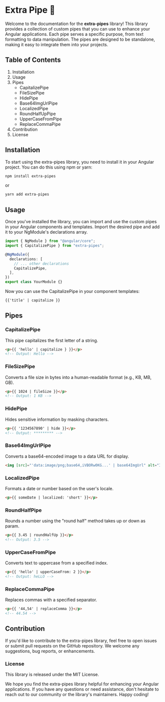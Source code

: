 # Extra Pipe 🚀

Welcome to the documentation for the **extra-pipes** library! This library provides a collection of custom pipes that you can use to enhance your Angular applications. Each pipe serves a specific purpose, from text formatting to data manipulation. The pipes are designed to be standalone, making it easy to integrate them into your projects.

## Table of Contents

1. Installation
2. Usage
3. Pipes
   - CapitalizePipe
   - FileSizePipe
   - HidePipe
   - Base64ImgUrlPipe
   - LocalizedPipe
   - RoundHalfUpPipe
   - UpperCaseFromPipe
   - ReplaceCommaPipe
4. Contribution
5. License

## Installation

To start using the extra-pipes library, you need to install it in your Angular project. You can do this using npm or yarn:

```bash
npm install extra-pipes
```

or

```bash
yarn add extra-pipes
```

## Usage

Once you've installed the library, you can import and use the custom pipes in your Angular components and templates. Import the desired pipe and add it to your NgModule's declarations array.

```typescript
import { NgModule } from "@angular/core";
import { CapitalizePipe } from "extra-pipes";

@NgModule({
  declarations: [
    // ... other declarations
    CapitalizePipe,
  ],
})
export class YourModule {}
```

Now you can use the CapitalizePipe in your component templates:

```html
{{'title' | capitalize }}
```

## Pipes

### CapitalizePipe

This pipe capitalizes the first letter of a string.

```html
<p>{{ 'hello' | capitalize } }}</p>
<!-- Output: Hello -->
```

### FileSizePipe

Converts a file size in bytes into a human-readable format (e.g., KB, MB, GB).

```html
<p>{{ 1024 | fileSize }}</p>
<!-- Output: 1 KB -->
```

### HidePipe

Hides sensitive information by masking characters.

```html
<p>{{ '1234567890' | hide }}</p>
<!-- Output: ********* -->
```

### Base64ImgUrlPipe

Converts a base64-encoded image to a data URL for display.

```html
<img [src]="'data:image/png;base64,iVBORw0KG...' | base64ImgUrl" alt="Image" />
```

### LocalizedPipe

Formats a date or number based on the user's locale.

```html
<p>{{ someDate | localized: 'short' }}</p>
```

### RoundHalfPipe

Rounds a number using the "round half" method takes up or down as param.

```html
<p>{{ 3.45 | roundHalfUp }}</p>
<!-- Output: 3.5 -->
```

### UpperCaseFromPipe

Converts text to uppercase from a specified index.

```html
<p>{{ 'hello' | upperCaseFrom: 2 }}</p>
<!-- Output: heLLO -->
```

### ReplaceCommaPipe

Replaces commas with a specified separator.

```html
<p>{{ '44,54' | replaceComma }}</p>
<!-- 44.54 -->
```

## Contribution

If you'd like to contribute to the extra-pipes library, feel free to open issues or submit pull requests on the GitHub repository. We welcome any suggestions, bug reports, or enhancements.

### License

This library is released under the MIT License.

We hope you find the extra-pipes library helpful for enhancing your Angular applications. If you have any questions or need assistance, don't hesitate to reach out to our community or the library's maintainers. Happy coding!
